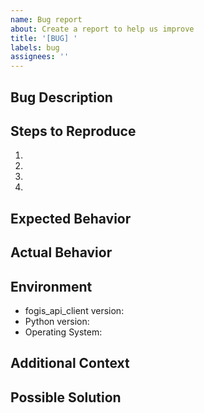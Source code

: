 ```yaml
---
name: Bug report
about: Create a report to help us improve
title: '[BUG] '
labels: bug
assignees: ''
---
```


## Bug Description
<!-- A clear and concise description of what the bug is -->

## Steps to Reproduce
<!-- Steps to reproduce the behavior -->
1.
2.
3.
4.

## Expected Behavior
<!-- A clear and concise description of what you expected to happen -->

## Actual Behavior
<!-- What actually happened -->

## Environment
- fogis_api_client version:
- Python version:
- Operating System:

## Additional Context
<!-- Add any other context about the problem here -->

## Possible Solution
<!-- If you have suggestions on how to fix the issue -->
